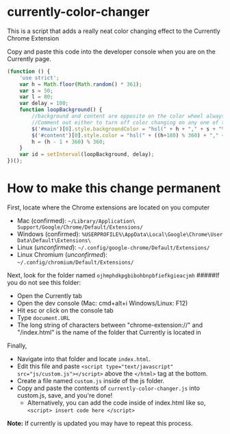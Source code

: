 currently-color-changer
=======================

This is a script that adds a really neat color changing effect to the Currently Chrome Extension

Copy and paste this code into the developer console when you are on the Currently page.

```javascript
(function () {
    'use strict';
    var h = Math.floor(Math.random() * 361);
    var s = 50;
    var l = 80;
    var delay = 100;
    function loopBackground() { 
    	//background and content are opposite on the color wheel always
    	//Comment out either to turn off color changing on any one of them
        $('#main')[0].style.backgroundColor = "hsl(" + h + "," + s + "%," + l + "%)";
        $('#content')[0].style.color = "hsl(" + ((h+180) % 360) + "," + s + "%," + (l/2) + "%)"
        h = (h - 1 + 360) % 360;
    }
    var id = setInterval(loopBackground, delay);
})();

```

How to make this change permanent
=================================
First, locate where the Chrome extensions are located on you computer
* Mac (confirmed): ```~/Library/Application\ Support/Google/Chrome/Default/Extensions/```
* Windows (confirmed): ```%USERPROFILE%\AppData\Local\Google\Chrome\User Data\Default\Extensions\```
* Linux (*unconfirmed*): ```~/.config/google-chrome/Default/Extensions/```
* Linux Chromium (*unconfirmed*): ```~/.config/chromium/Default/Extensions/```

Next, look for the folder named ```ojhmphdkpgbibohbnpbfiefkgieacjmh``` 
#####If you do not see this folder:
* Open the Currently tab
* Open the dev console (Mac: cmd+alt+i Windows/Linux: F12)
* Hit esc or click on the console tab
* Type ```document.URL```
* The long string of characters between "chrome-extension://" and "/index.html" is the name of the folder that Currently is located in

Finally,
* Navigate into that folder and locate ```index.html```.
* Edit this file and paste ```<script type="text/javascript" src="js/custom.js"></script>``` above the ```</html>``` tag at the bottom.
* Create a file named ```custom.js``` inside of the js folder.
* Copy and paste the contents of ```currently-color-changer.js``` into custom.js, save, and you're done!
  * Alternatively, you can add the code inside of index.html like so, ```<script> insert code here </script>``` 

**Note:** If currently is updated you may have to repeat this process.
